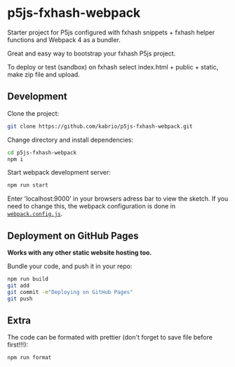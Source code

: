# p5js-fxhash-webpack

Starter project for P5js configured with fxhash snippets + fxhash helper functions and Webpack 4 as a bundler.

Great and easy way to bootstrap your fxhash P5js project.

To deploy or test (sandbox) on fxhash select index.html + public + static, make zip file and upload.

## Development

Clone the project:

```bash
git clone https://github.com/kabrio/p5js-fxhash-webpack.git
```

Change directory and install dependencies:
```bash
cd p5js-fxhash-webpack
npm i
```


Start webpack development server:

```bash
npm run start
```
Enter 'localhost:9000' in your browsers adress bar to view the sketch.
If you need to change this, the webpack configuration is done in [`webpack.config.js`](webpack.config.js).

## Deployment on GitHub Pages

**Works with any other static website hosting too.**

Bundle your code, and push it in your repo:

```bash
npm run build
git add
git commit -m"Deploying on GitHub Pages"
git push
```

## Extra

The code can be formated with prettier (don't forget to save file before first!!!):

```bash
npm run format
```

